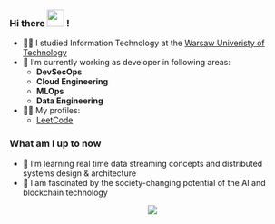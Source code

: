 ### Hi there <img src="https://media.giphy.com/media/hvRJCLFzcasrR4ia7z/giphy.gif" width="30"> !

<!--
**gardnerdev/gardnerdev** is a ✨ _special_ ✨ repository because its `README.md` (this file) appears on your GitHub profile.

Here are some ideas to get you started:
-->
- :man_student: I studied Information Technology at the [Warsaw Univeristy of Technology](https://www.pw.edu.pl/engpw)
- 🔭 I’m currently working as developer in following areas:
  * **DevSecOps**
  * **Cloud Engineering**
  * **MLOps**
  * **Data Engineering**
- :man_technologist: My profiles:
  * [LeetCode](https://leetcode.com/gardnertechhq/)

### What am I up to now
- 🌱 I’m learning real time data streaming concepts and distributed systems design & architecture
-  :link: I am fascinated by the society-changing potential of the  AI and blockchain technology

<p align="center">
  <img src="https://github-readme-stats.vercel.app/api?username=gardnertechhq&show_icons=true&custom_title=Github%20Stats&theme=dracula">
</p>
